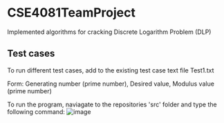 # CSE4081TeamProject
Implemented algorithms for cracking Discrete Logarithm Problem (DLP)

## Test cases

To run different test cases, add to the existing test case text file Test1.txt

Form:
Generating number (prime number), Desired value, Modulus value (prime number)

To run the program, naviagate to the repositories 'src' folder and type the following command:
![image](https://user-images.githubusercontent.com/35845396/66707207-e80af980-ed0a-11e9-9227-ceee6183a015.png)
